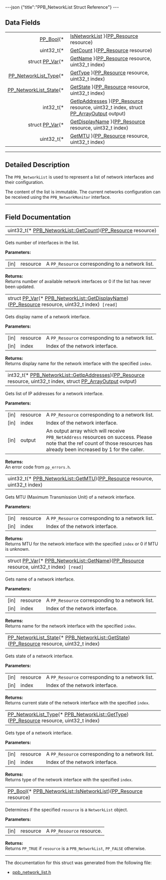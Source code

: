 ---json {"title":"PPB\_NetworkList Struct Reference"} ---

Data Fields
-----------

<table><tbody><tr class="odd"><td style="text-align: right;"><a href="/docs/native-client/pepper_beta/c/group___enums#ga4f272d99be14aacafe08dfd4ef830918" class="el">PP_Bool</a>(* </td><td><a href="/docs/native-client/pepper_beta/c/struct_p_p_b___network_list__1__0#ac8ab7ecff9909962a839d10f6e571954" class="el">IsNetworkList</a> )(<a href="/docs/native-client/pepper_beta/c/group___typedefs#gafdc3895ee80f4750d0d95ae1b677e9b7" class="el">PP_Resource</a> resource)</td></tr><tr class="even"><td style="text-align: right;">uint32_t(* </td><td><a href="/docs/native-client/pepper_beta/c/struct_p_p_b___network_list__1__0#a9240190a389e0068088e604704b153de" class="el">GetCount</a> )(<a href="/docs/native-client/pepper_beta/c/group___typedefs#gafdc3895ee80f4750d0d95ae1b677e9b7" class="el">PP_Resource</a> resource)</td></tr><tr class="odd"><td style="text-align: right;">struct <a href="/docs/native-client/pepper_beta/c/struct_p_p___var/" class="el">PP_Var</a>(* </td><td><a href="/docs/native-client/pepper_beta/c/struct_p_p_b___network_list__1__0#a59fdecb98a8a25e7bf257d7106d74bae" class="el">GetName</a> )(<a href="/docs/native-client/pepper_beta/c/group___typedefs#gafdc3895ee80f4750d0d95ae1b677e9b7" class="el">PP_Resource</a> resource, uint32_t index)</td></tr><tr class="even"><td style="text-align: right;"><a href="/docs/native-client/pepper_beta/c/group___enums#ga1c967cb753eb468493b3bf72e6733983" class="el">PP_NetworkList_Type</a>(* </td><td><a href="/docs/native-client/pepper_beta/c/struct_p_p_b___network_list__1__0#ae272fca616d11a27ea09c06a0659e0cc" class="el">GetType</a> )(<a href="/docs/native-client/pepper_beta/c/group___typedefs#gafdc3895ee80f4750d0d95ae1b677e9b7" class="el">PP_Resource</a> resource, uint32_t index)</td></tr><tr class="odd"><td style="text-align: right;"><a href="/docs/native-client/pepper_beta/c/group___enums#ga9188881b5d3346626db0ea8e6aaecf1f" class="el">PP_NetworkList_State</a>(* </td><td><a href="/docs/native-client/pepper_beta/c/struct_p_p_b___network_list__1__0#a2d9043e33c1c09f9eeea4b49be1629b1" class="el">GetState</a> )(<a href="/docs/native-client/pepper_beta/c/group___typedefs#gafdc3895ee80f4750d0d95ae1b677e9b7" class="el">PP_Resource</a> resource, uint32_t index)</td></tr><tr class="even"><td style="text-align: right;">int32_t(* </td><td><a href="/docs/native-client/pepper_beta/c/struct_p_p_b___network_list__1__0#a0dcbe767aed13b3b3492343eb0aa9756" class="el">GetIpAddresses</a> )(<a href="/docs/native-client/pepper_beta/c/group___typedefs#gafdc3895ee80f4750d0d95ae1b677e9b7" class="el">PP_Resource</a> resource, uint32_t index, struct <a href="/docs/native-client/pepper_beta/c/struct_p_p___array_output/" class="el">PP_ArrayOutput</a> output)</td></tr><tr class="odd"><td style="text-align: right;">struct <a href="/docs/native-client/pepper_beta/c/struct_p_p___var/" class="el">PP_Var</a>(* </td><td><a href="/docs/native-client/pepper_beta/c/struct_p_p_b___network_list__1__0#a54e77303af12f276181b32ff94820bd8" class="el">GetDisplayName</a> )(<a href="/docs/native-client/pepper_beta/c/group___typedefs#gafdc3895ee80f4750d0d95ae1b677e9b7" class="el">PP_Resource</a> resource, uint32_t index)</td></tr><tr class="even"><td style="text-align: right;">uint32_t(* </td><td><a href="/docs/native-client/pepper_beta/c/struct_p_p_b___network_list__1__0#a19ecaf7b4627fe7f5d2b0edf02232e8f" class="el">GetMTU</a> )(<a href="/docs/native-client/pepper_beta/c/group___typedefs#gafdc3895ee80f4750d0d95ae1b677e9b7" class="el">PP_Resource</a> resource, uint32_t index)</td></tr></tbody></table>

------------------------------------------------------------------------

<span id="details" class="anchor" style="margin: 0;"></span>

Detailed Description
--------------------

The `PPB_NetworkList` is used to represent a list of network interfaces and their configuration.

The content of the list is immutable. The current networks configuration can be received using the `PPB_NetworkMonitor` interface.

------------------------------------------------------------------------

Field Documentation
-------------------

<span id="a9240190a389e0068088e604704b153de" class="anchor" style="margin: 0;"></span>

<table><tbody><tr class="odd"><td>uint32_t(* <a href="/docs/native-client/pepper_beta/c/struct_p_p_b___network_list__1__0#a9240190a389e0068088e604704b153de" class="el">PPB_NetworkList::GetCount</a>)(<a href="/docs/native-client/pepper_beta/c/group___typedefs#gafdc3895ee80f4750d0d95ae1b677e9b7" class="el">PP_Resource</a> resource)</td></tr></tbody></table>

Gets number of interfaces in the list.

**Parameters:**  
<table><tbody><tr class="odd"><td>[in]</td><td>resource</td><td>A <code>PP_Resource</code> corresponding to a network list.</td></tr></tbody></table>

<!-- -->

**Returns:**  
Returns number of available network interfaces or 0 if the list has never been updated.

<span id="a54e77303af12f276181b32ff94820bd8" class="anchor" style="margin: 0;"></span>

<table><tbody><tr class="odd"><td>struct <a href="/docs/native-client/pepper_beta/c/struct_p_p___var/" class="el">PP_Var</a>(* <a href="/docs/native-client/pepper_beta/c/struct_p_p_b___network_list__1__0#a54e77303af12f276181b32ff94820bd8" class="el">PPB_NetworkList::GetDisplayName</a>)(<a href="/docs/native-client/pepper_beta/c/group___typedefs#gafdc3895ee80f4750d0d95ae1b677e9b7" class="el">PP_Resource</a> resource, uint32_t index)<code> [read]</code></td></tr></tbody></table>

Gets display name of a network interface.

**Parameters:**  
<table><tbody><tr class="odd"><td>[in]</td><td>resource</td><td>A <code>PP_Resource</code> corresponding to a network list.</td></tr><tr class="even"><td>[in]</td><td>index</td><td>Index of the network interface.</td></tr></tbody></table>

<!-- -->

**Returns:**  
Returns display name for the network interface with the specified `index`.

<span id="a0dcbe767aed13b3b3492343eb0aa9756" class="anchor" style="margin: 0;"></span>

<table><tbody><tr class="odd"><td>int32_t(* <a href="/docs/native-client/pepper_beta/c/struct_p_p_b___network_list__1__0#a0dcbe767aed13b3b3492343eb0aa9756" class="el">PPB_NetworkList::GetIpAddresses</a>)(<a href="/docs/native-client/pepper_beta/c/group___typedefs#gafdc3895ee80f4750d0d95ae1b677e9b7" class="el">PP_Resource</a> resource, uint32_t index, struct <a href="/docs/native-client/pepper_beta/c/struct_p_p___array_output/" class="el">PP_ArrayOutput</a> output)</td></tr></tbody></table>

Gets list of IP addresses for a network interface.

**Parameters:**  
<table><tbody><tr class="odd"><td>[in]</td><td>resource</td><td>A <code>PP_Resource</code> corresponding to a network list.</td></tr><tr class="even"><td>[in]</td><td>index</td><td>Index of the network interface.</td></tr><tr class="odd"><td>[in]</td><td>output</td><td>An output array which will receive <code>PPB_NetAddress</code> resources on success. Please note that the ref count of those resources has already been increased by 1 for the caller.</td></tr></tbody></table>

<!-- -->

**Returns:**  
An error code from `pp_errors.h`.

<span id="a19ecaf7b4627fe7f5d2b0edf02232e8f" class="anchor" style="margin: 0;"></span>

<table><tbody><tr class="odd"><td>uint32_t(* <a href="/docs/native-client/pepper_beta/c/struct_p_p_b___network_list__1__0#a19ecaf7b4627fe7f5d2b0edf02232e8f" class="el">PPB_NetworkList::GetMTU</a>)(<a href="/docs/native-client/pepper_beta/c/group___typedefs#gafdc3895ee80f4750d0d95ae1b677e9b7" class="el">PP_Resource</a> resource, uint32_t index)</td></tr></tbody></table>

Gets MTU (Maximum Transmission Unit) of a network interface.

**Parameters:**  
<table><tbody><tr class="odd"><td>[in]</td><td>resource</td><td>A <code>PP_Resource</code> corresponding to a network list.</td></tr><tr class="even"><td>[in]</td><td>index</td><td>Index of the network interface.</td></tr></tbody></table>

<!-- -->

**Returns:**  
Returns MTU for the network interface with the specified `index` or 0 if MTU is unknown.

<span id="a59fdecb98a8a25e7bf257d7106d74bae" class="anchor" style="margin: 0;"></span>

<table><tbody><tr class="odd"><td>struct <a href="/docs/native-client/pepper_beta/c/struct_p_p___var/" class="el">PP_Var</a>(* <a href="/docs/native-client/pepper_beta/c/struct_p_p_b___network_list__1__0#a59fdecb98a8a25e7bf257d7106d74bae" class="el">PPB_NetworkList::GetName</a>)(<a href="/docs/native-client/pepper_beta/c/group___typedefs#gafdc3895ee80f4750d0d95ae1b677e9b7" class="el">PP_Resource</a> resource, uint32_t index)<code> [read]</code></td></tr></tbody></table>

Gets name of a network interface.

**Parameters:**  
<table><tbody><tr class="odd"><td>[in]</td><td>resource</td><td>A <code>PP_Resource</code> corresponding to a network list.</td></tr><tr class="even"><td>[in]</td><td>index</td><td>Index of the network interface.</td></tr></tbody></table>

<!-- -->

**Returns:**  
Returns name for the network interface with the specified `index`.

<span id="a2d9043e33c1c09f9eeea4b49be1629b1" class="anchor" style="margin: 0;"></span>

<table><tbody><tr class="odd"><td><a href="/docs/native-client/pepper_beta/c/group___enums#ga9188881b5d3346626db0ea8e6aaecf1f" class="el">PP_NetworkList_State</a>(* <a href="/docs/native-client/pepper_beta/c/struct_p_p_b___network_list__1__0#a2d9043e33c1c09f9eeea4b49be1629b1" class="el">PPB_NetworkList::GetState</a>)(<a href="/docs/native-client/pepper_beta/c/group___typedefs#gafdc3895ee80f4750d0d95ae1b677e9b7" class="el">PP_Resource</a> resource, uint32_t index)</td></tr></tbody></table>

Gets state of a network interface.

**Parameters:**  
<table><tbody><tr class="odd"><td>[in]</td><td>resource</td><td>A <code>PP_Resource</code> corresponding to a network list.</td></tr><tr class="even"><td>[in]</td><td>index</td><td>Index of the network interface.</td></tr></tbody></table>

<!-- -->

**Returns:**  
Returns current state of the network interface with the specified `index`.

<span id="ae272fca616d11a27ea09c06a0659e0cc" class="anchor" style="margin: 0;"></span>

<table><tbody><tr class="odd"><td><a href="/docs/native-client/pepper_beta/c/group___enums#ga1c967cb753eb468493b3bf72e6733983" class="el">PP_NetworkList_Type</a>(* <a href="/docs/native-client/pepper_beta/c/struct_p_p_b___network_list__1__0#ae272fca616d11a27ea09c06a0659e0cc" class="el">PPB_NetworkList::GetType</a>)(<a href="/docs/native-client/pepper_beta/c/group___typedefs#gafdc3895ee80f4750d0d95ae1b677e9b7" class="el">PP_Resource</a> resource, uint32_t index)</td></tr></tbody></table>

Gets type of a network interface.

**Parameters:**  
<table><tbody><tr class="odd"><td>[in]</td><td>resource</td><td>A <code>PP_Resource</code> corresponding to a network list.</td></tr><tr class="even"><td>[in]</td><td>index</td><td>Index of the network interface.</td></tr></tbody></table>

<!-- -->

**Returns:**  
Returns type of the network interface with the specified `index`.

<span id="ac8ab7ecff9909962a839d10f6e571954" class="anchor" style="margin: 0;"></span>

<table><tbody><tr class="odd"><td><a href="/docs/native-client/pepper_beta/c/group___enums#ga4f272d99be14aacafe08dfd4ef830918" class="el">PP_Bool</a>(* <a href="/docs/native-client/pepper_beta/c/struct_p_p_b___network_list__1__0#ac8ab7ecff9909962a839d10f6e571954" class="el">PPB_NetworkList::IsNetworkList</a>)(<a href="/docs/native-client/pepper_beta/c/group___typedefs#gafdc3895ee80f4750d0d95ae1b677e9b7" class="el">PP_Resource</a> resource)</td></tr></tbody></table>

Determines if the specified `resource` is a `NetworkList` object.

**Parameters:**  
<table><tbody><tr class="odd"><td>[in]</td><td>resource</td><td>A <code>PP_Resource</code> resource.</td></tr></tbody></table>

<!-- -->

**Returns:**  
Returns `PP_TRUE` if `resource` is a `PPB_NetworkList`, `PP_FALSE` otherwise.

------------------------------------------------------------------------

The documentation for this struct was generated from the following file:

-   <a href="/docs/native-client/pepper_beta/c/ppb__network__list_8h/" class="el">ppb_network_list.h</a>
